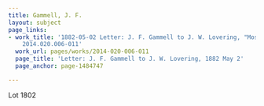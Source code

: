 ```yaml
---
title: Gammell, J. F.
layout: subject
page_links:
- work_title: '1882-05-02 Letter: J. F. Gammell to J. W. Lovering, "Moss & Wood ashes,"
    2014.020.006-011'
  work_url: pages/works/2014-020-006-011
  page_title: 'Letter: J. F. Gammell to J. W. Lovering, 1882 May 2'
  page_anchor: page-1484747

---
```

<p>Lot 1802</p>